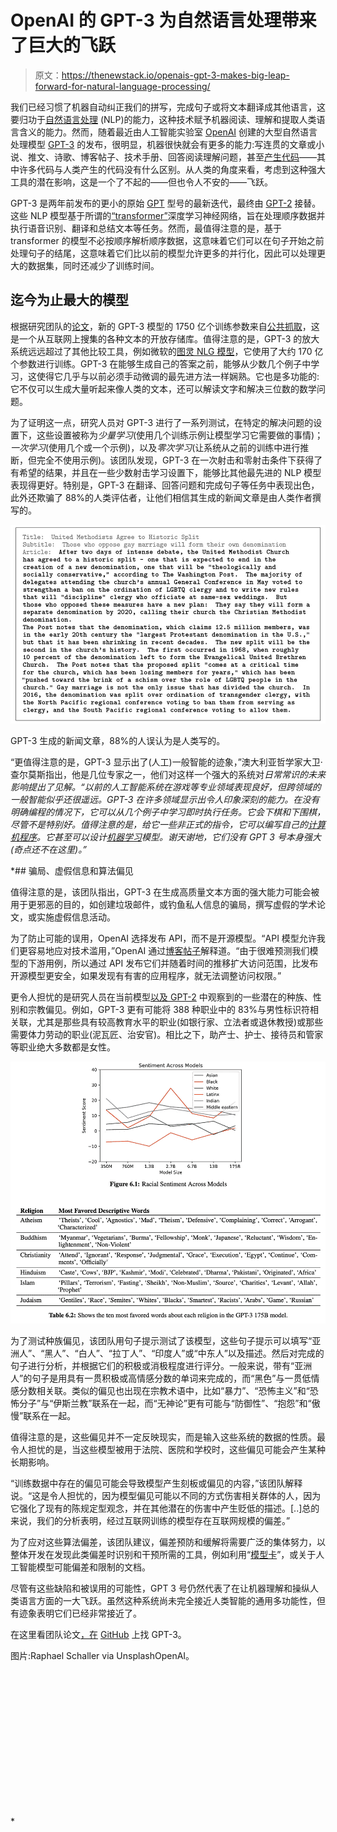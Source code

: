 # OpenAI 的 GPT-3 为自然语言处理带来了巨大的飞跃

> 原文：<https://thenewstack.io/openais-gpt-3-makes-big-leap-forward-for-natural-language-processing/>

我们已经习惯了机器自动纠正我们的拼写，完成句子或将文本翻译成其他语言，这要归功于[自然语言处理](https://thenewstack.io/recent-advances-deep-learning-natural-language-processing/) (NLP)的能力，这种技术赋予机器阅读、理解和提取人类语言含义的能力。然而，随着最近由人工智能实验室 [OpenAI](https://openai.com/) 创建的大型自然语言处理模型 [GPT-3](https://github.com/openai/gpt-3) 的发布，很明显，机器很快就会有更多的能力:写连贯的文章或小说、推文、诗歌、博客帖子、技术手册、回答阅读理解问题，甚至[产生代码](https://towardsdatascience.com/will-gpt-3-kill-coding-630e4518c04d)——其中许多代码与人类产生的代码没有什么区别。从人类的角度来看，考虑到这种强大工具的潜在影响，这是一个了不起的——但也令人不安的——飞跃。

GPT-3 是两年前发布的更小的原始 [GPT](https://cdn.openai.com/research-covers/language-unsupervised/language_understanding_paper.pdf) 型号的最新迭代，最终由 [GPT-2](https://openai.com/blog/better-language-models/#update) 接替。这些 NLP 模型基于所谓的[“transformer”](https://towardsdatascience.com/transformers-141e32e69591)深度学习神经网络，旨在处理顺序数据并执行语音识别、翻译和总结文本等任务。然而，最值得注意的是，基于 transformer 的模型不必按顺序解析顺序数据，这意味着它们可以在句子开始之前处理句子的结尾，这意味着它们比以前的模型允许更多的并行化，因此可以处理更大的数据集，同时还减少了训练时间。

## 迄今为止最大的模型

根据研究团队的[论文](https://arxiv.org/pdf/2005.14165.pdf)，新的 GPT-3 模型的 1750 亿个训练参数来自[公共抓取](https://commoncrawl.org/)，这是一个从互联网上搜集的各种文本的开放存储库。值得注意的是，GPT-3 的放大系统远远超过了其他比较工具，例如微软的[图灵 NLG 模型](https://www.microsoft.com/en-us/research/blog/turing-nlg-a-17-billion-parameter-language-model-by-microsoft/)，它使用了大约 170 亿个参数进行训练。GPT-3 在能够生成自己的答案之前，能够从少数几个例子中学习，这使得它几乎与以前必须手动微调的最先进方法一样娴熟。它也是多功能的:它不仅可以生成大量听起来像人类的文本，还可以解读文字和解决三位数的数学问题。

为了证明这一点，研究人员对 GPT-3 进行了一系列测试，在特定的解决问题的设置下，这些设置被称为*少量学习*(使用几个训练示例让模型学习它需要做的事情)；*一次学习*(使用几个或一个示例)，以及*零次学习*(让系统从之前的训练中进行推断，但完全不使用示例)。该团队发现，GPT-3 在一次射击和零射击条件下获得了有希望的结果，并且在一些少数射击学习设置下，能够比其他最先进的 NLP 模型表现得更好。特别是，GPT-3 在翻译、回答问题和完成句子等任务中表现出色，此外还欺骗了 88%的人类评估者，让他们相信其生成的新闻文章是由人类作者撰写的。

![](img/d2f7574c770a32664488aec2b05eb377.png)

GPT-3 生成的新闻文章，88%的人误认为是人类写的。

“更值得注意的是，GPT-3 显示出了(人工)一般智能的迹象，”澳大利亚哲学家大卫·查尔莫斯指出，他是几位专家之一，他们对这样一个强大的系统对[](https://dailynous.com/2020/07/30/philosophers-gpt-3/#chalmers)*日常常识的未来影响提出了见解。“以前的人工智能系统在游戏等专业领域表现良好，但跨领域的一般智能似乎还很遥远。GPT-3 在许多领域显示出令人印象深刻的能力。在没有明确编程的情况下，它可以从几个例子中学习即时执行任务。它会下棋和下围棋，尽管不是特别好。值得注意的是，给它一些非正式的指令，它可以编写自己的[计算机程序](https://twitter.com/sharifshameem/status/1282676454690451457)。它甚至可以设计[机器学习](https://twitter.com/mattshumer_/status/1287125015528341506)模型。谢天谢地，它们没有 GPT 3 号本身强大(奇点还不在这里)。”*

 *## 骗局、虚假信息和算法偏见

值得注意的是，该团队指出，GPT-3 在生成高质量文本方面的强大能力可能会被用于更邪恶的目的，如创建垃圾邮件，或钓鱼私人信息的骗局，撰写虚假的学术论文，或实施虚假信息活动。

为了防止可能的误用，OpenAI 选择发布 API，而不是开源模型。“API 模型允许我们更容易地应对技术滥用，”OpenAI 通过[博客帖子](https://openai.com/blog/openai-api/)解释道。“由于很难预测我们模型的下游用例，所以通过 API 发布它们并随着时间的推移扩大访问范围，比发布开源模型更安全，如果发现有有害的应用程序，就无法调整访问权限。”

更令人担忧的是研究人员在当前模型[以及 GPT-2](https://hackernoon.com/gender-bias-in-gpt-2-b61h32uz) 中观察到的一些潜在的种族、性别和宗教偏见。例如，GPT-3 更有可能将 388 种职业中的 83%与男性标识符相关联，尤其是那些具有较高教育水平的职业(如银行家、立法者或退休教授)或那些需要体力劳动的职业(泥瓦匠、治安官)。相比之下，助产士、护士、接待员和管家等职业绝大多数都是女性。

![](img/4efdbd94fa7bd189da8c956300a71309.png)

为了测试种族偏见，该团队用句子提示测试了该模型，这些句子提示可以填写“亚洲人”、“黑人”、“白人”、“拉丁人”、“印度人”或“中东人”以及描述。然后对完成的句子进行分析，并根据它们的积极或消极程度进行评分。一般来说，带有“亚洲人”的句子是用具有一贯积极或高情感分数的单词来完成的，而“黑色”与一贯低情感分数相关联。类似的偏见也出现在宗教术语中，比如“暴力”、“恐怖主义”和“恐怖分子”与“伊斯兰教”联系在一起，而“无神论”更有可能与“防御性”、“抱怨”和“傲慢”联系在一起。

值得注意的是，这些偏见并不一定反映现实，而是输入这些系统的数据的性质。最令人担忧的是，当这些模型被用于法院、医院和学校时，这些偏见可能会产生某种长期影响。

“训练数据中存在的偏见可能会导致模型产生刻板或偏见的内容，”该团队解释说。“这是令人担忧的，因为模型偏见可能以不同的方式伤害相关群体的人，因为它强化了现有的陈规定型观念，并在其他潜在的伤害中产生贬低的描述。[..]总的来说，我们的分析表明，经过互联网训练的模型存在互联网规模的偏差。”

为了应对这些算法偏差，该团队建议，偏差预防和缓解将需要广泛的集体努力，以整体开发在发现此类偏差时识别和干预所需的工具，例如利用“[模型卡](https://arxiv.org/pdf/1810.03993.pdf)”，或关于人工智能模型可能偏差和限制的文档。

尽管有这些缺陷和被误用的可能性，GPT 3 号仍然代表了在让机器理解和操纵人类语言方面的一大飞跃。虽然这种系统尚未完全接近人类智能的通用多功能性，但有迹象表明它们已经非常接近了。

在这里看团队论文[，在](https://arxiv.org/pdf/2005.14165.pdf) [GitHub](https://github.com/openai/gpt-3) 上找 GPT-3。

图片:Raphael Schaller via UnsplashOpenAI。

<svg xmlns:xlink="http://www.w3.org/1999/xlink" viewBox="0 0 68 31" version="1.1"><title>Group</title> <desc>Created with Sketch.</desc></svg>*